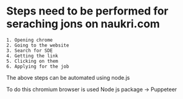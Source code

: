 # Steps need to be performed for seraching jons on naukri.com
    1. Opening chrome
    2. Going to the website
    3. Search for SDE
    4. Getting the link
    5. Clicking on them
    6. Applying for the job

The above steps can be automated using node.js

To do this chromium browser is used
Node js package -> Puppeteer


